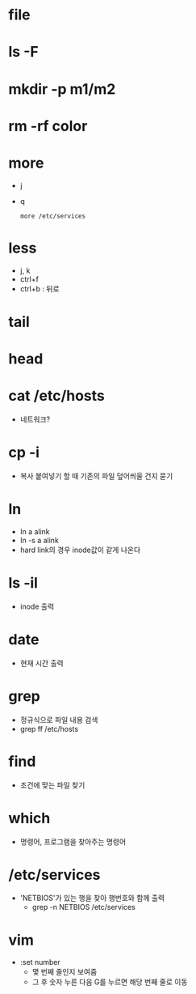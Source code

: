 # file



# ls -F



#  mkdir -p m1/m2



# rm -rf color



# more

* j

* q

  ```shell
  more /etc/services
  ```

  

# less

* j, k
* ctrl+f
* ctrl+b : 뒤로

# tail

# head

# cat /etc/hosts

* 네트워크?

# cp -i

* 복사 붙여넣기 할 때 기존의 파일 덮어씌울 건지 묻기

# ln

* ln a alink
* ln -s a alink
* hard link의 경우 inode값이 같게 나온다

# ls -il

* inode 출력

# date

* 현재 시간 출력

# grep

* 정규식으로 파일 내용 검색
* grep ff /etc/hosts

# find

* 조건에 맞는 파일 찾기

# which

* 명령어, 프로그램을 찾아주는 명령어

# /etc/services

* 'NETBIOS'가 있는 행을 찾아 행번호와 함께 출력
  * grep -n NETBIOS /etc/services

# vim

* :set number
  * 몇 번째 줄인지 보여줌
  * 그 후 숫자 누른 다음 G를 누르면 해당 번째 줄로 이동

